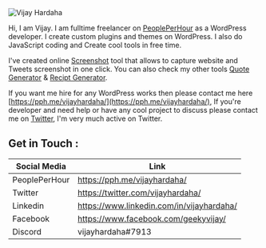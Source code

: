  <img src="https://pbs.twimg.com/profile_banners/1217446442198958080/1579658560/1500x500"  alt="Vijay Hardaha" />
 
 Hi, I am Vijay. I am fulltime freelancer on [PeoplePerHour](https://pph.me/vijayhardaha/) as a WordPress developer. I create custom plugins and themes on WordPress. I also do JavaScript coding and Create  cool tools in free time.
 
 I've created online [Screenshot](https://webscreenshot.now.sh/) tool that allows to capture website and Tweets screenshot in one click. You can also check my other tools [Quote Generator](http://quoteit.now.sh/) & [Recipt Generator](https://receipt-generator.now.sh/).
 
 If you want me hire for any WordPress works then please contact me here [https://pph.me/vijayhardaha/](https://pph.me/vijayhardaha/), If you're developer and need help or have any cool project to discuss please contact me on [Twitter](https://twitter.com/vijayhardaha/), I'm very much active on Twitter.
 
 ## Get in Touch :
|  Social Media  | Link  |
|---|---|
|  PeoplePerHour | https://pph.me/vijayhardaha/ |
|  Twitter | https://twitter.com/vijayhardaha/ |
|  Linkedin |  https://www.linkedin.com/in/vijayhardaha/ |
|  Facebook |  https://www.facebook.com/geekyvijay/ |
|  Discord  |  vijayhardaha#7913 |
<!--
**vijayhardaha/vijayhardaha** is a ✨ _special_ ✨ repository because its `README.md` (this file) appears on your GitHub profile.

Here are some ideas to get you started:

- 🔭 I’m currently working on ...
- 🌱 I’m currently learning ...
- 👯 I’m looking to collaborate on ...
- 🤔 I’m looking for help with ...
- 💬 Ask me about ...
- 📫 How to reach me: ...
- 😄 Pronouns: ...
- ⚡ Fun fact: ...
-->
